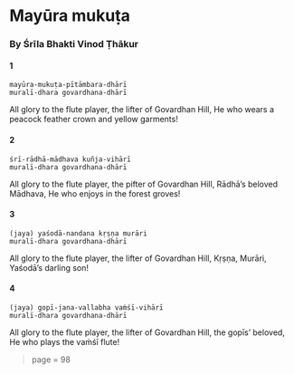 # Mayūra mukuṭa

### By Śrīla Bhakti Vinod Ṭhākur

#### 1

    mayūra-mukuṭa-pītāmbara-dhārī
    muralī-dhara govardhana-dhārī

All glory to the flute player, the lifter of Govardhan Hill, He who wears a peacock feather crown and yellow garments!

#### 2

    śrī-rādhā-mādhava kuñja-vihārī
    muralī-dhara govardhana-dhārī

All glory to the flute player, the pifter of Govardhan Hill, Rādhā’s beloved Mādhava, He who enjoys in the forest groves!

#### 3

    (jaya) yaśodā-nandana kṛṣṇa murāri
    muralī-dhara govardhana-dhārī

All glory to the flute player, the lifter of Govardhan Hill, Kṛṣṇa, Murāri, Yaśodā’s darling son!

#### 4

    (jaya) gopī-jana-vallabha vaṁśī-vihārī
    muralī-dhara govardhana-dhārī

All glory to the flute player, the lifter of Govardhan Hill, the gopīs’ beloved, He who plays the vaṁśī flute!


> page = 98
